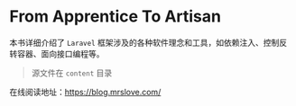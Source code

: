 # From Apprentice To Artisan

本书详细介绍了 `Laravel` 框架涉及的各种软件理念和工具，如依赖注入、控制反转容器、面向接口编程等。

> 源文件在 `content` 目录

在线阅读地址：https://blog.mrslove.com/
